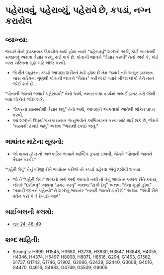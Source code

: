 # પહેરાવવું, પહેરાવ્યું, પહેરાવે છે, કપડાં, નગ્ન કરાયેલ

## વ્યાખ્યા: 

જયારે તેનો રૂપકાત્મક ઉપયોગ થયો હોય ત્યારે “પહેરાવવું” શબ્દનો અર્થ, કોઈ બાબતથી સજાવવું અથવા તૈયાર કરવું, થઈ શકે છે.
પોતાની જાતને “તૈયાર કરવી” તેનો અર્થ કે, કોઈ ખાસ ચરિત્રના ગુણ માટે ખોજ કરવી.

* જે રીતે બહારના કપડાં આપણા શરીરને માટે દ્રશ્ય છે તેમ જયારે તમે અમુક પ્રકારના ખાસ ચરિત્રના ગુણથી પોતાની જાતને “તૈયાર” કરીએ છે ત્યારે બીજા લોકો તેને તરત જોઈ શકે છે.

“પોતાની જાતને ભલાઈ પહેરાવવી” તેનો અર્થ, તમારા બધા કાર્યમાં ભલાઈ પ્રગટ કરો જેથી બધા લોકોને જોઈ શકે.

* “ઉપરના સામર્થ્યથી તૈયાર થવું” તેનો અર્થ, આપણને આપવામાં આવેલી શકિત પ્રાપ્ત કરવી.
* આ શબ્દનો ઉપયોગ નકારાત્મક અનુભવોને અભિવ્યક્ત કરવા માટે થઈ શકે છે, જેમકે “શરમથી ઢંકાઈ જવું” અથવા “ભયથી ઢંકાઈ જવું.”

## ભાષાંતર માટેના સૂચનો: 

* જો શક્ય હોય તો અલંકારિક ભાષાને શાબ્દિક રૂપમાં રાખવી, જેમકે “પોતાની જાતને તૈયાર કરવી.”

“પહેરી લેવું” તેનું બીજી રીતે ભાષાંતર કરીએ તો કપડાં પહેરવા એવું દર્શાવી શકાય.

* જો તે “પહેરી લેવા” શબ્દનો ખરો અર્થ આપતો નથી તો તેનું ભાષાંતર અલગ રીતે કરાય, જેમકે “દર્શાવવું” અથવા “પ્રગટ કરવું” અથવા “ઢાંકી દેવું” અથવા “તેના ગુણો હોવા”
* “તમારી જાતને પહેરવો” તે શબ્દનું ભાષાંતર “તમારી જાતને ઢાંકી દો” અથવા “એવી રીતે વર્તન કરો કે તે દેખાઈ આવે”

## બાઈબલની કલમો: 

* [લૂક 24: 48-49](rc://gu/tn/help/luk/24/48)

## શબ્દ માહિતી: 

* Strong's: H899, H1545, H3680, H3736, H3830, H3847, H3848, H4055, H4346, H4374, H5497, H8008, H8071, H8516, G294, G1463, G1562, G1737, G1742, G1746, G1902, G2066, G2439, G2440, G3608, G4016, G4470, G4616, G4683, G4749, G5509, G6005
